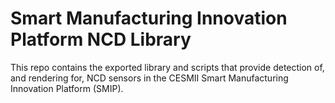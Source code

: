# Smart Manufacturing Innovation Platform NCD Library

This repo contains the exported library and scripts that provide detection of, and rendering for, NCD sensors in the CESMII Smart Manufacturing Innovation Platform (SMIP).
